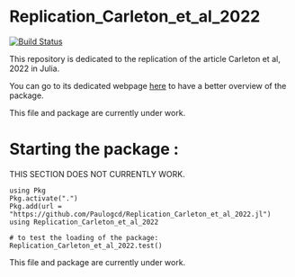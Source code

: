 # Replication_Carleton_et_al_2022

[![Build Status](https://github.com/Paulogcd/Replication_Carleton_et_al_2022.jl/actions/workflows/CI.yml/badge.svg?branch=main)](https://github.com/Paulogcd/Replication_Carleton_et_al_2022.jl/actions/workflows/CI.yml?query=branch%3Amain)


This repository is dedicated to the replication of the article Carleton et al, 2022 in Julia. 

You can go to its dedicated webpage [here](https://www.paulogcd.com/Replication_Carleton_et_al_2022.jl/) to have a better overview of the package. 

This file and package are currently under work.

# Starting the package :

THIS SECTION DOES NOT CURRENTLY WORK.

```
using Pkg
Pkg.activate(".")
Pkg.add(url = "https://github.com/Paulogcd/Replication_Carleton_et_al_2022.jl")
using Replication_Carleton_et_al_2022 

# to test the loading of the package:
Replication_Carleton_et_al_2022.test()
```

This file and package are currently under work.